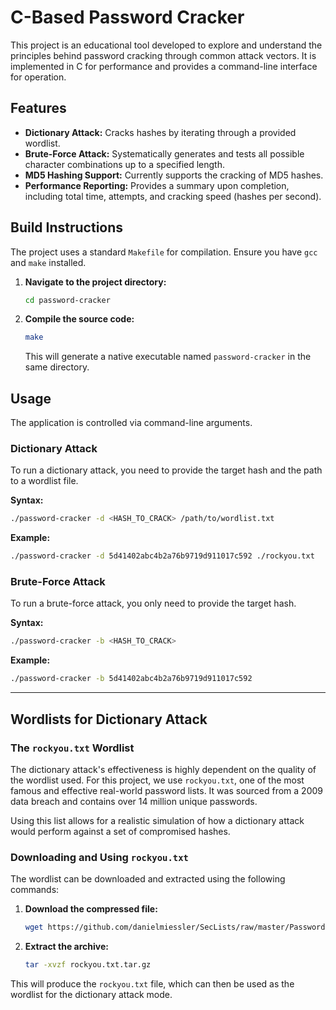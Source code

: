 # C-Based Password Cracker

This project is an educational tool developed to explore and understand the principles behind password cracking through common attack vectors. It is implemented in C for performance and provides a command-line interface for operation.

## Features

*   **Dictionary Attack:** Cracks hashes by iterating through a provided wordlist.
*   **Brute-Force Attack:** Systematically generates and tests all possible character combinations up to a specified length.
*   **MD5 Hashing Support:** Currently supports the cracking of MD5 hashes.
*   **Performance Reporting:** Provides a summary upon completion, including total time, attempts, and cracking speed (hashes per second).

## Build Instructions

The project uses a standard `Makefile` for compilation. Ensure you have `gcc` and `make` installed.

1.  **Navigate to the project directory:**
    ```bash
    cd password-cracker
    ```

2.  **Compile the source code:**
    ```bash
    make
    ```
    This will generate a native executable named `password-cracker` in the same directory.

## Usage

The application is controlled via command-line arguments.

### Dictionary Attack

To run a dictionary attack, you need to provide the target hash and the path to a wordlist file.

**Syntax:**
```bash
./password-cracker -d <HASH_TO_CRACK> /path/to/wordlist.txt
```

**Example:**
```bash
./password-cracker -d 5d41402abc4b2a76b9719d911017c592 ./rockyou.txt
```

### Brute-Force Attack

To run a brute-force attack, you only need to provide the target hash.

**Syntax:**
```bash
./password-cracker -b <HASH_TO_CRACK>
```

**Example:**
```bash
./password-cracker -b 5d41402abc4b2a76b9719d911017c592
```

---

## Wordlists for Dictionary Attack

### The `rockyou.txt` Wordlist

The dictionary attack's effectiveness is highly dependent on the quality of the wordlist used. For this project, we use `rockyou.txt`, one of the most famous and effective real-world password lists. It was sourced from a 2009 data breach and contains over 14 million unique passwords.

Using this list allows for a realistic simulation of how a dictionary attack would perform against a set of compromised hashes.

### Downloading and Using `rockyou.txt`

The wordlist can be downloaded and extracted using the following commands:

1.  **Download the compressed file:**
    ```bash
    wget https://github.com/danielmiessler/SecLists/raw/master/Passwords/Leaked-Databases/rockyou.txt.tar.gz
    ```

2.  **Extract the archive:**
    ```bash
    tar -xvzf rockyou.txt.tar.gz
    ```

This will produce the `rockyou.txt` file, which can then be used as the wordlist for the dictionary attack mode.

